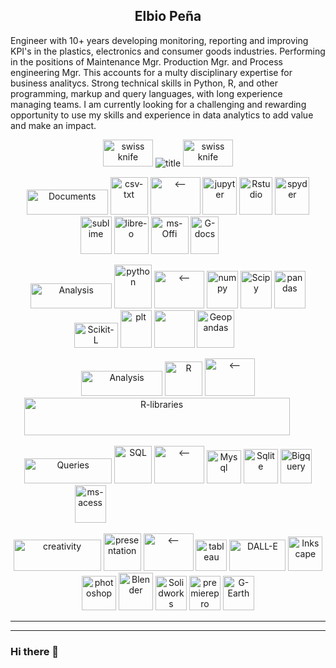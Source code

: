 <H2 align="center"> Elbio Peña </H3>
Engineer with 10+ years developing monitoring, reporting and improving KPI's in the plastics, electronics and consumer goods industries. Performing in the positions of Maintenance Mgr. Production Mgr. and Process engineering Mgr. This accounts for a multy disciplinary expertise for business analitycs.
Strong technical skills in Python, R, and other programming, markup and query languages, with long experience managing teams.
I am currently looking for a challenging and rewarding opportunity to use my skills and experience in data analytics to add value and make an impact.


<p align="center">
 <img alt="swiss knife" src="https://user-images.githubusercontent.com/110791809/201522585-06804049-f418-441a-a73a-847abc462f73.gif" width="80" height="43">
 <img alt="title" src="https://user-images.githubusercontent.com/110791809/202304398-175faff1-974f-4c63-9040-a5aed3ee955e.png">
 <img alt="swiss knife" src="https://user-images.githubusercontent.com/110791809/201522585-06804049-f418-441a-a73a-847abc462f73.gif" width="80" height="43" >
</p>
<div  align="center" backgroun="#ccddcc"> 
<p>
  <img alt="Documents" src="https://user-images.githubusercontent.com/110791809/203850757-0d7d8269-ca74-447e-9eb9-e416a33044bd.png" width=130 height=40>
  <img alt="csv-txt" src="https://user-images.githubusercontent.com/110791809/203850813-f4475640-1722-46d9-8ef5-defdafdff0e3.png" width="60" height="60" >
  <img alt="<--" src="https://user-images.githubusercontent.com/110791809/203850864-91eaf9f2-e39b-44a8-bfa9-197581d1890c.png" width=80 height=60>
  <img alt="jupyter" src="https://user-images.githubusercontent.com/110791809/203851338-b4bba076-52fd-4875-969e-3bdfbe21d263.png" width=55 height=60>
  <img alt="Rstudio" src="https://user-images.githubusercontent.com/110791809/203851359-54702263-59fc-4c64-8a44-05a2641d4e0f.png" width=53 height=60>
  <img alt="spyder" src="https://user-images.githubusercontent.com/110791809/203851420-fbce3af1-cd42-4c52-a47c-826a56d50afd.png" width=55 height=60>
  <img alt="sublime" src="https://user-images.githubusercontent.com/110791809/203857841-96e80eee-b1fb-4d1a-bcf9-7d198e1c9629.png" width=50 height=60>
  <img alt="libre-o" src="https://user-images.githubusercontent.com/110791809/203851499-8c0d3256-ec79-47ca-ba26-59420a0cb389.png" width=55 height=60>
  <img alt="ms-Offi" src="https://user-images.githubusercontent.com/110791809/203851539-9bac03f9-4e30-40ef-ad35-f369f79fa98a.png" width=60 height=60>
  <img alt="G-docs" src="https://user-images.githubusercontent.com/110791809/203851622-9960deda-5017-440a-afaf-5c349d0e3e42.png" width=45 height=60>
  <img alt="fill" src="https://user-images.githubusercontent.com/110791809/203857651-1a917753-04a5-4015-aa69-86808c97c65b.png" width=55 height=2>
</p>
<p>
  <img alt="Analysis" src="https://user-images.githubusercontent.com/110791809/203857888-83bcedc5-a81a-4d98-b5ae-410318dd63ce.png" width=130 height=40>
  <img alt="python" src="https://user-images.githubusercontent.com/110791809/203852484-0a7d7cd4-1a60-4338-948b-f90a27a710c2.png" width=60 height="70">
  <img alt="<--" src="https://user-images.githubusercontent.com/110791809/203852522-4af8a9ac-d0a5-4b16-b714-83f57266a284.png" width=80 height=60>
  <img alt="numpy" src="https://user-images.githubusercontent.com/110791809/203852568-a09d4362-7807-453f-af07-efe0a895e6eb.png" width=50 height=60>
  <img alt="Scipy" src="https://user-images.githubusercontent.com/110791809/203852599-5fa0c7c4-3aea-491e-847c-2bd17d22ba14.png" width=50 height=60>
  <img alt="pandas" src="https://user-images.githubusercontent.com/110791809/203852676-49f5480d-96a2-426e-b405-adf432ecc173.png" width=50 height=60>
  <img alt="Scikit-L" src="https://user-images.githubusercontent.com/110791809/203857786-844c299c-21dc-4d3d-9840-5666a884d3f6.png" width=70 height=40>
  <img alt="plt" src="https://user-images.githubusercontent.com/110791809/203852785-86161bd2-9ba6-472e-a6ea-a8bb7246ada7.png" width=50 height=60>
  <img al="seaborn" src="https://user-images.githubusercontent.com/110791809/203852844-e9d3c976-8506-48d4-ae2f-bccde31f0762.png" width=65 height=60>
  <img alt="Geopandas" src="https://user-images.githubusercontent.com/110791809/203852898-b15f591e-27cf-474a-92b4-512fee777792.png" width=60 height=60>
  <img alt="fill" src="https://user-images.githubusercontent.com/110791809/203857651-1a917753-04a5-4015-aa69-86808c97c65b.png" width=40 height=2>
</p>
<p>
  <img alt="Analysis" src="https://user-images.githubusercontent.com/110791809/203857888-83bcedc5-a81a-4d98-b5ae-410318dd63ce.png" width=130 height=40>
  <img alt="R" src="https://user-images.githubusercontent.com/110791809/203857954-97d57ddf-4302-46d6-80bf-75c1d5f8ad83.png"  width=60 height="55">
  <img alt="<--" src="https://user-images.githubusercontent.com/110791809/203850864-91eaf9f2-e39b-44a8-bfa9-197581d1890c.png" width=80 height=60>
  <img alt="R-libraries" src="https://user-images.githubusercontent.com/110791809/203858124-8f0003be-cadd-4aa5-9c1c-40ea09e1ea83.png" width=425 height=60>
  <img alt="fill" src="https://user-images.githubusercontent.com/110791809/203857651-1a917753-04a5-4015-aa69-86808c97c65b.png" width=32 height=2>
</p>
<p>
  <img alt="Queries" src="https://user-images.githubusercontent.com/110791809/203858146-33b1e19e-65c7-41ba-93db-3c0e32b8c4b4.png" width=140 height=40>
  <img alt="SQL" src="https://user-images.githubusercontent.com/110791809/203858214-604aab6a-9697-4e7f-b65d-410b710e3cae.png" width="60" height="60">
  <img alt="<--" src="https://user-images.githubusercontent.com/110791809/203850864-91eaf9f2-e39b-44a8-bfa9-197581d1890c.png" width=80 height=60>
  <img alt="Mysql" src="https://user-images.githubusercontent.com/110791809/203858166-b4c8ac27-9f34-45d9-9b63-3146c51dbcc2.png" width=55 height=53>
  <img alt="Sqlite" src="https://user-images.githubusercontent.com/110791809/203858248-8548eb8d-f718-442c-b9bb-c3a507ebed4f.png" width=55 height=55>
  <img alt="Bigquery" src="https://user-images.githubusercontent.com/110791809/203858281-9d4f3f28-819a-44c6-9dcd-b7ae40ddf74b.png" width=50 height=55>
  <img alt="ms-acess" src="https://user-images.githubusercontent.com/110791809/203858338-55444d60-6601-4f28-89c3-00dd367736f8.png" width=50 height=60>
  <img alt="fill" src="https://user-images.githubusercontent.com/110791809/203857651-1a917753-04a5-4015-aa69-86808c97c65b.png" width=245 height=2>
</p>
<p>
  <img alt="creativity" src="https://user-images.githubusercontent.com/110791809/203871157-15492662-8fd4-4156-bbe5-b48ac669b346.png" width=140 height=50>
  <img alt= "presentation" src="https://user-images.githubusercontent.com/110791809/203871126-37d441f6-bd3e-41f3-a402-5f016bb6b57a.png" width=60 height=60>
  <img alt="<--" src="https://user-images.githubusercontent.com/110791809/203850864-91eaf9f2-e39b-44a8-bfa9-197581d1890c.png" width=80 height=60>
  <img alt="tableau" src="https://user-images.githubusercontent.com/110791809/203870750-8a35bb8b-e3b3-4ea4-b7fb-86725562f746.png" width=50 height=50> 
  <img alt="DALL-E" src= "https://user-images.githubusercontent.com/110791809/225645360-91bfeb55-e2b3-41c6-a98b-76b3d4eb8676.png" width=90 height=50>
  <img alt="Inkscape" src="https://user-images.githubusercontent.com/110791809/204020189-7ab848f5-c6bc-450b-8efa-544b994c9b75.png" width=55 height=55>
  <img alt="photoshop" src="https://user-images.githubusercontent.com/110791809/203870790-2aad7b38-2725-4f90-8558-e019573575c5.png" width=55 height=55>
  <img alt="Blender" src="https://user-images.githubusercontent.com/110791809/203870840-82bb01cd-024a-4968-bf34-e97ce5193f02.png" width=55 height=60>
  <img alt="Solidworks" src="https://user-images.githubusercontent.com/110791809/203870873-35d3e1f8-9bbe-4ae9-8b62-adb500c8b9c0.png" width=50 height=55>
  <img alt="premierepro" src="https://user-images.githubusercontent.com/110791809/203870888-a2f9478f-3a87-4df7-968b-6bd26cfc49db.png" width=50 height=55>
  <img alt="G-Earth" src="https://user-images.githubusercontent.com/110791809/203857651-1a917753-04a5-4015-aa69-86808c97c65b.png" width=50 height=55>
</p>
</div> 
<hr size="3" nonshade>
<hline>

---

### Hi there 👋

<!--
**elbiop/elbiop** is a ✨ _special_ ✨ repository because its `README.md` (this file) appears on your GitHub profile.

Here are some ideas to get you started:

- 🔭 I’m currently working on ...
- 🌱 I’m currently learning ...
- 👯 I’m looking to collaborate on ...
- 🤔 I’m looking for help with ...
- 💬 Ask me about ...
- 📫 How to reach me: ...
- 😄 Pronouns: ...
- ⚡ Fun fact: ...
-->
